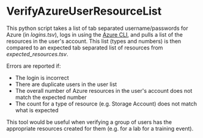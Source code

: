 # VerifyAzureUserResourceList

This python script takes a list of tab separated username/passwords for Azure (in *logins.tsv*), logs in using the [Azure CLI](https://docs.microsoft.com/cli/azure/?view=azure-cli-latest), and pulls a list of the resources in the user's account. This list (types and numbers) is then compared to an expected tab separated list of resources from *expected_resources.tsv*.

Errors are reported if:
- The login is incorrect
- There are duplicate users in the user list
- The overall number of Azure resources in the user's account does not match the expected number
- The count for a type of resource (e.g. Storage Account) does not match what is expected

This tool would be useful when verifying a group of users has the appropriate resources created for them (e.g. for a lab for a training event). 
